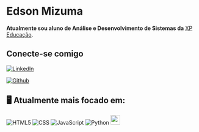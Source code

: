 # Edson Mizuma

**Atualmente sou aluno de Análise e Desenvolvimento de Sistemas da** [XP Educação](https://www.xpeducacao.com.br/).

## Conecte-se comigo

[![LinkedIn](https://img.shields.io/badge/LinkedIn-000?style=for-the-badge&logo=linkedin&logoColor=0E76A8)](https://www.linkedin.com/in/edsonmizuma/)

[![Github](https://img.shields.io/badge/Github-000?style=for-the-badge&logo=github&logoColor=0E76A8)](https://github.com/edsonmizuma)

## 🖥️ Atualmente mais focado em:


![HTML5](https://img.shields.io/badge/HTML5-000?style=for-the-badge&logo=html5) 
![CSS](https://img.shields.io/badge/CSS-000?style=for-the-badge&logo=css3&logoColor=264CE4) 
![JavaScript](https://img.shields.io/badge/JavaScript-000?style=for-the-badge&logo=javascript) 
![Python](https://img.shields.io/badge/Python-000?style=for-the-badge&logo=python) 
<img width="25" height="25" src="https://cdn.jsdelivr.net/gh/devicons/devicon/icons/java/java-original-wordmark.svg" />

